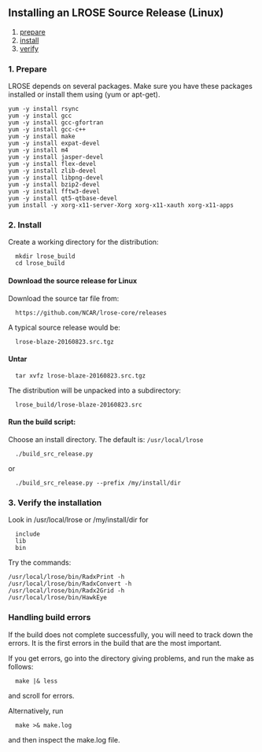 ## Installing an LROSE Source Release (Linux)

1. [prepare](#prepare)
2. [install](#install)
3. [verify](#verify)

<a name="prepare"/>

### 1. Prepare

LROSE depends on several packages.  Make sure you have these packages installed or install them using (yum or apt-get).
```
yum -y install rsync
yum -y install gcc 
yum -y install gcc-gfortran
yum -y install gcc-c++
yum -y install make
yum -y install expat-devel
yum -y install m4
yum -y install jasper-devel
yum -y install flex-devel
yum -y install zlib-devel
yum -y install libpng-devel
yum -y install bzip2-devel
yum -y install fftw3-devel
yum -y install qt5-qtbase-devel
yum install -y xorg-x11-server-Xorg xorg-x11-xauth xorg-x11-apps
```

<a name="install"/>

### 2. Install

Create a working directory for the distribution:

```
  mkdir lrose_build
  cd lrose_build
```

#### Download the source release for Linux

Download the source tar file from:

```
  https://github.com/NCAR/lrose-core/releases 
```

A typical source release would be:

```
  lrose-blaze-20160823.src.tgz
```

#### Untar

```
  tar xvfz lrose-blaze-20160823.src.tgz
```

The distribution will be unpacked into a subdirectory:

```
  lrose_build/lrose-blaze-20160823.src
```

#### Run the build script:

Choose an install directory. The default is: `/usr/local/lrose`

```
  ./build_src_release.py
```
or

```
  ./build_src_release.py --prefix /my/install/dir
```

<a name="verify"/>

### 3. Verify the installation

Look in /usr/local/lrose or /my/install/dir for

```
  include
  lib
  bin
```

Try the commands:
```
/usr/local/lrose/bin/RadxPrint -h
/usr/local/lrose/bin/RadxConvert -h
/usr/local/lrose/bin/Radx2Grid -h
/usr/local/lrose/bin/HawkEye
```

### Handling build errors

If the build does not complete successfully, you will need to
track down the errors. It is the first errors in the build that
are the most important.

If you get errors, go into the directory giving problems, and
run the make as follows:

```
  make |& less
```

and scroll for errors.

Alternatively, run

```
  make >& make.log
```

and then inspect the make.log file.

